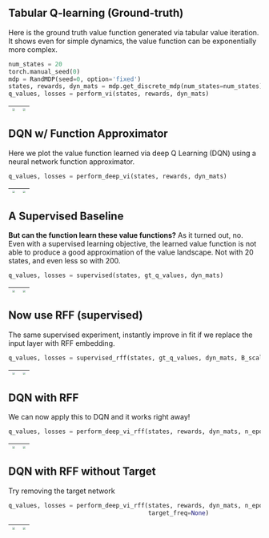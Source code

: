 
## Tabular Q-learning (Ground-truth)

Here is the ground truth value function generated via tabular
value iteration. It shows even for simple dynamics, the value
function can be exponentially more complex.

```python
num_states = 20
torch.manual_seed(0)
mdp = RandMDP(seed=0, option='fixed')
states, rewards, dyn_mats = mdp.get_discrete_mdp(num_states=num_states)
q_values, losses = perform_vi(states, rewards, dyn_mats)
```
| <img style="align-self:center; zoom:0.3;" src="/Users/ge/mit/playground/toy_mdp/value_iteration/figures/value_iteration.png?ts=271940" image="None" styles="{'margin': '0.5em'}" width="None" height="None" dpi="300"/> | <img style="align-self:center; zoom:0.3;" src="/Users/ge/mit/playground/toy_mdp/value_iteration/figures/value_iteration_loss.png?ts=055160" image="None" styles="{'margin': '0.5em'}" width="None" height="None" dpi="300"/> |
|:-----------------------------------------------------------------------------------------------------------------------------------------------------------------------------------------------------------------------:|:----------------------------------------------------------------------------------------------------------------------------------------------------------------------------------------------------------------------------:|


## DQN w/ Function Approximator

Here we plot the value function learned via deep Q Learning 
(DQN) using a neural network function approximator.

```python
q_values, losses = perform_deep_vi(states, rewards, dyn_mats)
```
| <img style="align-self:center; zoom:0.3;" src="/Users/ge/mit/playground/toy_mdp/value_iteration/figures/dqn.png?ts=829883" image="None" styles="{'margin': '0.5em'}" width="None" height="None" dpi="300"/> | <img style="align-self:center; zoom:0.3;" src="/Users/ge/mit/playground/toy_mdp/value_iteration/figures/dqn_loss.png?ts=365321" image="None" styles="{'margin': '0.5em'}" width="None" height="None" dpi="300"/> |
|:-----------------------------------------------------------------------------------------------------------------------------------------------------------------------------------------------------------:|:----------------------------------------------------------------------------------------------------------------------------------------------------------------------------------------------------------------:|


## A Supervised Baseline

**But can the function learn these value functions?** As it turned out, no.
Even with a supervised learning objective, the learned value function is
not able to produce a good approximation of the value landscape. Not
with 20 states, and even less so with 200.

```python
q_values, losses = supervised(states, gt_q_values, dyn_mats)
```
| <img style="align-self:center; zoom:0.3;" src="/Users/ge/mit/playground/toy_mdp/value_iteration/figures/supervised.png?ts=513242" image="None" styles="{'margin': '0.5em'}" width="None" height="None" dpi="300"/> | <img style="align-self:center; zoom:0.3;" src="/Users/ge/mit/playground/toy_mdp/value_iteration/figures/supervised_loss.png?ts=061016" image="None" styles="{'margin': '0.5em'}" width="None" height="None" dpi="300"/> |
|:------------------------------------------------------------------------------------------------------------------------------------------------------------------------------------------------------------------:|:-----------------------------------------------------------------------------------------------------------------------------------------------------------------------------------------------------------------------:|


## Now use RFF (supervised)

The same supervised experiment, instantly improve in fit if we 
replace the input layer with RFF embedding.

```python
q_values, losses = supervised_rff(states, gt_q_values, dyn_mats, B_scale=10)
```
| <img style="align-self:center; zoom:0.3;" src="/Users/ge/mit/playground/toy_mdp/value_iteration/figures/supervised_rff.png?ts=317298" image="None" styles="{'margin': '0.5em'}" width="None" height="None" dpi="300"/> | <img style="align-self:center; zoom:0.3;" src="/Users/ge/mit/playground/toy_mdp/value_iteration/figures/supervised_rff_loss.png?ts=037601" image="None" styles="{'margin': '0.5em'}" width="None" height="None" dpi="300"/> |
|:----------------------------------------------------------------------------------------------------------------------------------------------------------------------------------------------------------------------:|:---------------------------------------------------------------------------------------------------------------------------------------------------------------------------------------------------------------------------:|


## DQN with RFF 

We can now apply this to DQN and it works right away!

```python
q_values, losses = perform_deep_vi_rff(states, rewards, dyn_mats, n_epochs=500, B_scale=10)
```
| <img style="align-self:center; zoom:0.3;" src="/Users/ge/mit/playground/toy_mdp/value_iteration/figures/dqn_rff.png?ts=462228" image="None" styles="{'margin': '0.5em'}" width="None" height="None" dpi="300"/> | <img style="align-self:center; zoom:0.3;" src="/Users/ge/mit/playground/toy_mdp/value_iteration/figures/dqn_rff_loss.png?ts=003101" image="None" styles="{'margin': '0.5em'}" width="None" height="None" dpi="300"/> |
|:---------------------------------------------------------------------------------------------------------------------------------------------------------------------------------------------------------------:|:--------------------------------------------------------------------------------------------------------------------------------------------------------------------------------------------------------------------:|


## DQN with RFF without Target

Try removing the target network

```python
q_values, losses = perform_deep_vi_rff(states, rewards, dyn_mats, n_epochs=500, B_scale=10,
                                       target_freq=None)
```
| <img style="align-self:center; zoom:0.3;" src="/Users/ge/mit/playground/toy_mdp/value_iteration/figures/dqn_rff_no_target.png?ts=869640" image="None" styles="{'margin': '0.5em'}" width="None" height="None" dpi="300"/> | <img style="align-self:center; zoom:0.3;" src="/Users/ge/mit/playground/toy_mdp/value_iteration/figures/dqn_rff_no_target_loss.png?ts=347893" image="None" styles="{'margin': '0.5em'}" width="None" height="None" dpi="300"/> |
|:-------------------------------------------------------------------------------------------------------------------------------------------------------------------------------------------------------------------------:|:------------------------------------------------------------------------------------------------------------------------------------------------------------------------------------------------------------------------------:|
